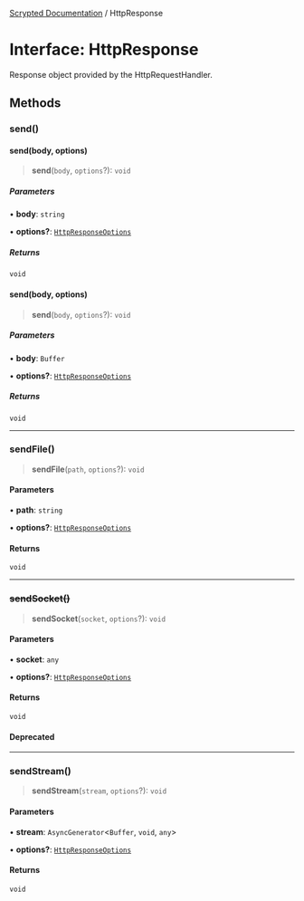 [Scrypted Documentation](../globals.md) / HttpResponse

# Interface: HttpResponse

Response object provided by the HttpRequestHandler.

## Methods

### send()

#### send(body, options)

> **send**(`body`, `options`?): `void`

##### Parameters

• **body**: `string`

• **options?**: [`HttpResponseOptions`](HttpResponseOptions.md)

##### Returns

`void`

#### send(body, options)

> **send**(`body`, `options`?): `void`

##### Parameters

• **body**: `Buffer`

• **options?**: [`HttpResponseOptions`](HttpResponseOptions.md)

##### Returns

`void`

***

### sendFile()

> **sendFile**(`path`, `options`?): `void`

#### Parameters

• **path**: `string`

• **options?**: [`HttpResponseOptions`](HttpResponseOptions.md)

#### Returns

`void`

***

### ~~sendSocket()~~

> **sendSocket**(`socket`, `options`?): `void`

#### Parameters

• **socket**: `any`

• **options?**: [`HttpResponseOptions`](HttpResponseOptions.md)

#### Returns

`void`

#### Deprecated

***

### sendStream()

> **sendStream**(`stream`, `options`?): `void`

#### Parameters

• **stream**: `AsyncGenerator`\<`Buffer`, `void`, `any`\>

• **options?**: [`HttpResponseOptions`](HttpResponseOptions.md)

#### Returns

`void`
